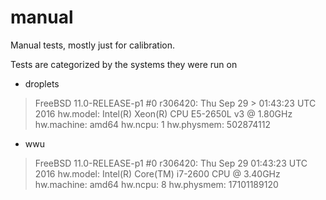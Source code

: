 # manual

Manual tests, mostly just for calibration.

Tests are categorized by the systems they were run on
- droplets
> FreeBSD 11.0-RELEASE-p1 #0 r306420: Thu Sep 29 > 01:43:23 UTC 2016
> hw.model: Intel(R) Xeon(R) CPU E5-2650L v3 @ 1.80GHz
> hw.machine: amd64
> hw.ncpu: 1
> hw.physmem: 502874112

- wwu
> FreeBSD 11.0-RELEASE-p1 #0 r306420: Thu Sep 29 01:43:23 UTC 2016 
> hw.model: Intel(R) Core(TM) i7-2600 CPU @ 3.40GHz
> hw.machine: amd64
> hw.ncpu: 8
> hw.physmem: 17101189120
